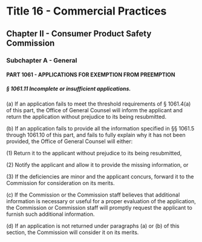 
# Title 16 - Commercial Practices
## Chapter II - Consumer Product Safety Commission
### Subchapter A - General
#### PART 1061 - APPLICATIONS FOR EXEMPTION FROM PREEMPTION
##### § 1061.11 Incomplete or insufficient applications.

(a) If an application fails to meet the threshold requirements of § 1061.4(a) of this part, the Office of General Counsel will inform the applicant and return the application without prejudice to its being resubmitted.

(b) If an application fails to provide all the information specified in §§ 1061.5 through 1061.10 of this part, and fails to fully explain why it has not been provided, the Office of General Counsel will either:

(1) Return it to the applicant without prejudice to its being resubmitted,

(2) Notify the applicant and allow it to provide the missing information, or

(3) If the deficiencies are minor and the applicant concurs, forward it to the Commission for consideration on its merits.

(c) If the Commission or the Commission staff believes that additional information is necessary or useful for a proper evaluation of the application, the Commission or Commission staff will promptly request the applicant to furnish such additional information.

(d) If an application is not returned under paragraphs (a) or (b) of this section, the Commission will consider it on its merits.
